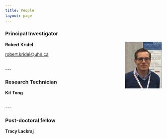 ```yaml
---
title: People
layout: page
---
```


### Principal Investigator

<img align="right" src="/img/kridel.png" height="150">

**Robert Kridel**

<robert.kridel@uhn.ca>  

<br>
---

### Research Technician

**Kit Tong**

<br>
---

### Post-doctoral fellow

**Tracy Lackraj**
